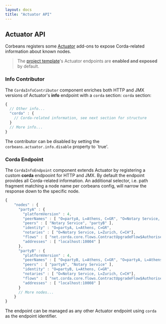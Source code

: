 ```yaml
---
layout: docs
title: "Actuator API"
---
```


## Actuator API

Corbeans registers some [Actuator](https://docs.spring.io/spring-boot/docs/current/reference/html/production-ready-endpoints.html) 
add-ons to expose Corda-related information about known nodes. 

> The [project template](project-template.html)'s Actuator endpoints are __enabled and exposed__ by default.

### Info Contributor

The `CordaInfoContributor` component enriches both HTTP and JMX versions of Actuator's __info__ endpoint with a 
`corda` section:
`corda` section:

```js
{
  // Other info...
  "corda" : {
	// Corda-related information, see next section for structure
  }
  // More info...
}
```

The contributor can be disabled by setting the `corbeans.actuator.info.disable` property to `true'.   

### Corda Endpoint

The `CordaInfoEndpoint` component extends Actuator by registering a custom __corda__ endpooint for HTTP and JMX.
By default the endpoint provides all Corda-related information. An additional selector, i.e. path fragment matching 
 a node name per corbeans config, will narrow the response down to the specific node.  


```js
{
	"nodes" : {
	  "partyA" : {
		"platformVersion" : 4,
		"peerNames" : [ "O=partyA, L=Athens, C=GR", "O=Notary Service, L=Zurich, C=CH", "O=partyB, L=Athens, C=GR" ],
		"peers" : [ "Notary Service", "partyB" ],
		"identity" : "O=partyA, L=Athens, C=GR",
		"notaries" : [ "O=Notary Service, L=Zurich, C=CH"],
		"flows" : [ "net.corda.core.flows.ContractUpgradeFlow$Authorise", "net.corda.core.flows.ContractUpgradeFlow$Deauthorise", "net.corda.core.flows.ContractUpgradeFlow$Initiate" ],
		"addresses" : [ "localhost:10004" ]
	  },
	  "partyB" : {
		"platformVersion" : 4,
		"peerNames" : [ "O=partyB, L=Athens, C=GR", "O=partyA, L=Athens, C=GR", "O=Notary Service, L=Zurich, C=CH" ],
		"peers" : [ "partyA", "Notary Service" ],
		"identity" : "O=partyB, L=Athens, C=GR",
		"notaries" : [ "O=Notary Service, L=Zurich, C=CH"],
		"flows" : [ "net.corda.core.flows.ContractUpgradeFlow$Authorise", "net.corda.core.flows.ContractUpgradeFlow$Deauthorise", "net.corda.core.flows.ContractUpgradeFlow$Initiate" ],
		"addresses" : [ "localhost:10008" ]
	  }
	  // More nodes...
	}
}
```

The endpoint can be managed as any other Actuator endpoint using `corda` as the endpoint identifier.   